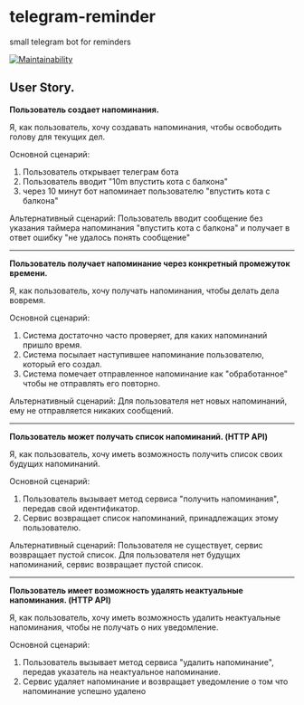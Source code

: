 # telegram-reminder
small telegram bot for reminders

[![Maintainability](https://api.codeclimate.com/v1/badges/22362e85e948508b6127/maintainability)](https://codeclimate.com/github/v-aksenov/telegram-reminder/maintainability)

## **User Story.**

**Пользователь создает напоминания.**

Я, как пользователь, хочу создавать напоминания, чтобы освободить голову для текущих дел.

Основной сценарий:
1. Пользователь открывает телеграм бота
2. Пользователь вводит "10m впустить кота с балкона"
3. через 10 минут бот напоминает пользователю "впустить кота с балкона"

Альтернативный сценарий:
Пользователь вводит сообщение без указания таймера напоминания "впустить кота с балкона" и получает в ответ ошибку "не удалось понять сообщение"

___
**Пользователь получает напоминание через конкретный промежуток времени.**

Я, как пользователь, хочу получать напоминания, чтобы делать дела вовремя.

Основной сценарий:
1. Система достаточно часто проверяет, для каких напоминаний пришло время.
2. Система посылает наступившее напоминание пользователю, который его создал.
3. Система помечает отправленное напоминание как "обработанное" чтобы не отправлять его повторно.

Альтернативный сценарий:
Для пользователя нет новых напоминаний, ему не отправляется никаких сообщений.

___
**Пользователь может получать список напоминаний. (HTTP API)**

Я, как пользователь, хочу иметь возможность получить список своих будущих напоминаний.

Основной сценарий:
1. Пользователь вызывает метод сервиса "получить напоминания", передав свой идентификатор.
2. Сервис возвращает список напоминаний, принадлежащих этому пользователю.

Альтернативный сценарий:
Пользователя не существует, сервис возвращает пустой список.
Для пользователя нет будущих напоминаний, сервис возвращает пустой список.

___
**Пользователь имеет возможность удалять неактуальные напоминания. (HTTP API)**

Я, как пользователь, хочу иметь возможность удалить неактуальные напоминания, чтобы не получать о них уведомление.

Основной сценарий:
1. Пользователь вызывает метод сервиса "удалить напоминание", передав указатель на неактуальное напоминание.
2. Сервис удаляет напоминание и возвращает уведомление о том что напоминание успешно удалено

